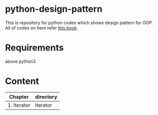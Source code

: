 # python-design-pattern  
This is repository for python codes which shows design pattern for OOP.  
All of codes on here refer [this book](https://www.amazon.co.jp/dp/4797327030/).  

# Requirements
above python3  

# Content
| Chapter | directory |
----|---- 
| 1. Iterator | Iterator |
